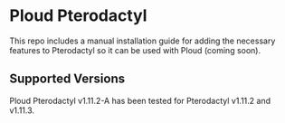 # Ploud Pterodactyl
This repo includes a manual installation guide for adding the necessary features to Pterodactyl so it can be used with Ploud (coming soon).

## Supported Versions
Ploud Pterodactyl v1.11.2-A has been tested for Pterodactyl v1.11.2 and v1.11.3.
